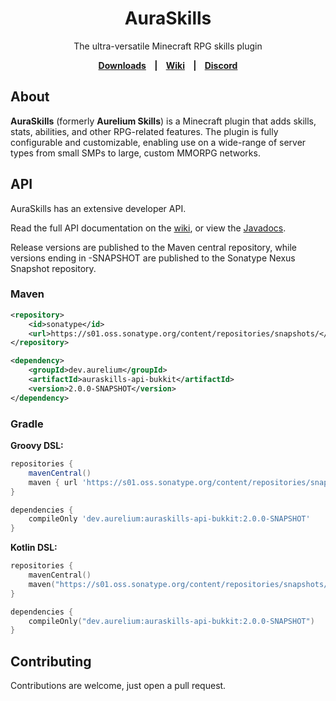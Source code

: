<h1 style="text-align:center;">AuraSkills</h1>

<p style="text-align:center;">
The ultra-versatile Minecraft RPG skills plugin
</p>

<p style="text-align: center;font-weight: bold;">
  <a href="https://aurelium.dev/auraskills/download">Downloads</a>
  &nbsp;&nbsp;&nbsp;|&nbsp;&nbsp;&nbsp;
  <a href="https://wiki.aurelium.dev/auraskills">Wiki</a>
  &nbsp;&nbsp;&nbsp;|&nbsp;&nbsp;&nbsp;
  <a href="https://discord.gg/Bh2EZfB">Discord</a>
</p>

## About

**AuraSkills** (formerly **Aurelium Skills**) is a Minecraft plugin that adds skills, stats, abilities, and other RPG-related features. The plugin is fully configurable and customizable, enabling use on a wide-range of server types from small SMPs to large, custom MMORPG networks.

## API

AuraSkills has an extensive developer API.

Read the full API documentation on the [wiki](https://wiki.aurelium.dev/auraskills/api), or view the [Javadocs](https://docs.aurelium.dev/auraskills-api-bukkit/).

Release versions are published to the Maven central repository, while versions ending in -SNAPSHOT are published to the Sonatype Nexus Snapshot repository.

### Maven

```xml
<repository>
    <id>sonatype</id>
    <url>https://s01.oss.sonatype.org/content/repositories/snapshots/</url>
</repository>

<dependency>
    <groupId>dev.aurelium</groupId>
    <artifactId>auraskills-api-bukkit</artifactId>
    <version>2.0.0-SNAPSHOT</version>
</dependency>
```
### Gradle

**Groovy DSL:**
```gradle
repositories {
    mavenCentral()
    maven { url 'https://s01.oss.sonatype.org/content/repositories/snapshots/' }
}

dependencies {
    compileOnly 'dev.aurelium:auraskills-api-bukkit:2.0.0-SNAPSHOT'
}
```
**Kotlin DSL:**
```kotlin
repositories { 
    mavenCentral()
    maven("https://s01.oss.sonatype.org/content/repositories/snapshots/")
}

dependencies { 
    compileOnly("dev.aurelium:auraskills-api-bukkit:2.0.0-SNAPSHOT")
}
```

## Contributing
Contributions are welcome, just open a pull request.